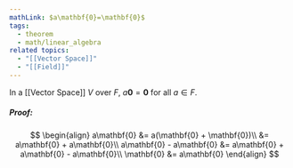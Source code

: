 ```yaml
---
mathLink: $a\mathbf{0}=\mathbf{0}$
tags:
  - theorem
  - math/linear_algebra
related topics:
  - "[[Vector Space]]"
  - "[[Field]]"
---
```

In a [[Vector Space]] $V$ over $F$, $a\mathbf{0}=\mathbf{0}$ for all $a\in F$.
##### Proof:
$$
\begin{align}
	a\mathbf{0} 
		&= a(\mathbf{0} + \mathbf{0})\\
		&= a\mathbf{0} + a\mathbf{0}\\
	a\mathbf{0} - a\mathbf{0} 
		&= a\mathbf{0} + a\mathbf{0} - a\mathbf{0}\\
	\mathbf{0} &= a\mathbf{0}
\end{align}
$$
